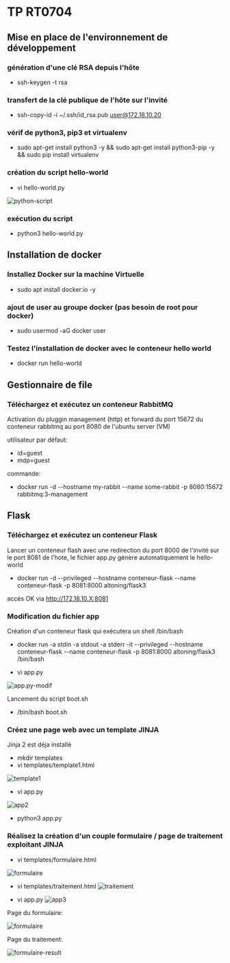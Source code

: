 # TP RT0704 
## Mise en place de l'environnement de développement

### génération d'une clé RSA depuis l'hôte
* ssh-keygen -t rsa
### transfert de la clé publique de l'hôte sur l'invité
* ssh-copy-id -i ~/.ssh/id_rsa.pub user@172.18.10.20

### vérif de python3, pip3 et virtualenv
* sudo apt-get install python3 -y && sudo apt-get install python3-pip -y && sudo pip install virtualenv

### création du script hello-world

* vi hello-world.py

![python-script](img/script-hello-world-python.png)

### exécution du script 
* python3 hello-world.py 

## Installation de docker

### Installez Docker sur la machine Virtuelle

* sudo apt install docker.io -y

### ajout de user au groupe docker (pas besoin de root pour docker)
* sudo usermod -aG docker user

### Testez l'installation de docker avec le conteneur **hello world**
* docker run hello-world


## Gestionnaire de file
### Téléchargez et exécutez un conteneur RabbitMQ

Activation du pluggin management (http) et forward du port 15672 du conteneur rabbitmq au port 8080 de l'ubuntu server (VM)

utilisateur par défaut:
* id=guest
* mdp=guest

commande:

* docker run -d --hostname my-rabbit --name some-rabbit -p 8080:15672 rabbitmq:3-management

## Flask

### Téléchargez et exécutez un conteneur Flask

Lancer un conteneur flash avec une redirection du port 8000 de l'invité sur le port 8081 de l'hote, le fichier app.py génère automatiquement le hello-world

* docker run -d --privileged --hostname conteneur-flask --name conteneur-flask  -p 8081:8000  altoning/flask3

accès OK via http://172.18.10.X:8081

### Modification du fichier app

Création d'un conteneur flask qui exécutera un shell /bin/bash

* docker run -a stdin -a stdout -a stderr -it --privileged --hostname conteneur-flask --name conteneur-flask  -p 8081:8000 altoning/flask3 /bin/bash

* vi app.py

![app.py-modif](img/app.py-modif.png)

Lancement du script  boot.sh

* /bin/bash boot.sh

### Créez une page web avec un template JINJA

Jinja 2 est déja installé

* mkdir templates
* vi templates/template1.html

![template1](img/template1.png)

* vi app.py

![app2](img/app2.png)

* python3 app.py


### Réalisez la création d'un couple formulaire / page de traitement exploitant JINJA

* vi templates/formulaire.html

![formulaire](img/formulaire-code-html.png)


* vi templates/traitement.html 
![traitement](img/traitement-code-html.png)

* vi app.py
 ![app3](img/app3.png)

 Page du formulaire:

 ![formulaire](img/plat1.png)

 Page du traitement:

 ![formulaire-result](img/plat2.png)


